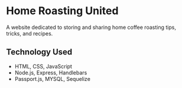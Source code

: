 # Home Roasting United

A website dedicated to storing and sharing home coffee roasting tips, tricks, and recipes. 

## Technology Used
* HTML, CSS, JavaScript
* Node.js, Express, Handlebars
* Passport.js, MYSQL, Sequelize

